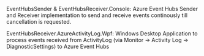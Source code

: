 EventHubsSender & EventHubsReceiver.Console: 
	Azure Event Hubs Sender and Receiver implementation to send and receive events continously till cancellation is requested.
	
EventHubsReceiver.AzureActivityLog.Wpf: 
	Windows Desktop Application to process events received from ActivityLog (via Monitor -> Activity Log -> DiagnosticSettings) to Azure Event Hubs
